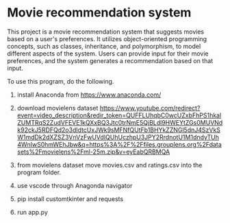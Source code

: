 # Movie recommendation system

This project is a movie recommendation system that suggests movies based on a user's preferences. 
It utilizes object-oriented programming concepts, such as classes, inheritance, and polymorphism, to model different aspects of the system.
Users can provide input for their movie preferences, and the system generates a recommendation based on that input.

To use this program, do the following.

1. install Anaconda from https://www.anaconda.com/

2. download movielens dataset https://www.youtube.com/redirect?event=video_description&redir_token=QUFFLUhqbC0wcUZxbFhPS1hkalZUMTRqS2ZudVFEVE1kQXxBQ3Jtc0trNmE5QjBLdl9HWEYtZGs0MUVNdk92ckJ5RDFQd2o3dldtcUxJWk9sMFNfQUtFb1BHYkZZNGl5dnJ4SzVkSW1mdDk2dXZSZ3VnVzFwUVdIQUhUczhpU3JPY2RrdnotU1M1dndyTUh4WnIwS0hmWEhJbw&q=https%3A%2F%2Ffiles.grouplens.org%2Fdatasets%2Fmovielens%2Fml-25m.zip&v=eyEabQRBMQA

3. from movielens dataset move movies.csv and ratings.csv into the program folder.

4. use vscode through Anagonda navigator

5. pip install customtkinter and requests

6. run app.py